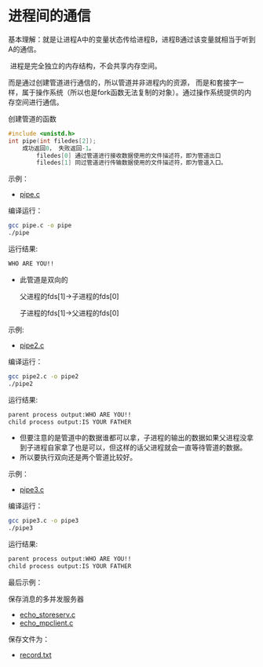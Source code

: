 # 进程间的通信

基本理解：就是让进程A中的变量状态传给进程B，进程B通过该变量就相当于听到A的通信。

​	进程是完全独立的内存结构，不会共享内存空间。

而是通过创建管道进行通信的，所以管道并非进程内的资源， 而是和套接字一样，属于操作系统（所以也是fork函数无法复制的对象）。通过操作系统提供的内存空间进行通信。

创建管道的函数

```c++
#include <unistd.h>
int pipe(int filedes[2]);
	成功返回0， 失败返回-1。
        filedes[0] 通过管道进行接收数据使用的文件描述符，即为管道出口
        filedes[1] 同过管道进行传输数据使用的文件描述符，即为管道入口。
```

示例：

* [pipe.c](pipe.c)

编译运行：

```bash
gcc pipe.c -o pipe
./pipe
```

运行结果:

```bash
WHO ARE YOU!!
```

* 此管道是双向的

  父进程的fds[1]->子进程的fds[0]

  子进程的fds[1]->父进程的fds[0]

示例:

* [pipe2.c](pipe2.c)

编译运行：

```bash
gcc pipe2.c -o pipe2
./pipe2
```

运行结果:

```bash
parent process output:WHO ARE YOU!!
child process output:IS YOUR FATHER
```

* 但要注意的是管道中的数据谁都可以拿，子进程的输出的数据如果父进程没拿到子进程自家拿了也是可以，但这样的话父进程就会一直等待管道的数据。
* 所以要执行双向还是两个管道比较好。

示例：

* [pipe3.c](pipe3.c)

编译运行：

```bash
gcc pipe3.c -o pipe3
./pipe3
```

运行结果:

```bash
parent process output:WHO ARE YOU!!
child process output:IS YOUR FATHER
```

最后示例：

保存消息的多并发服务器

* [echo_storeserv.c](echo_storeserv.c)
* [echo_mpclient.c](https://github.com/hclg/tcp_ip/blob/master/%E5%A4%9A%E8%BF%9B%E7%A8%8B%E6%9C%8D%E5%8A%A1%E5%99%A8%E7%AB%AF/echo_mpserv.c)

保存文件为：

* [record.txt](record.txt)